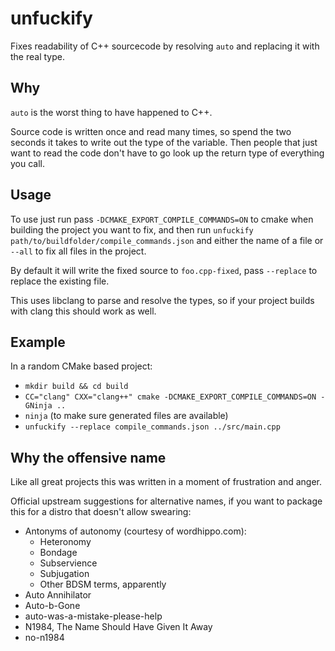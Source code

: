 unfuckify
=========

Fixes readability of C++ sourcecode by resolving `auto` and replacing it with
the real type.


Why
---

`auto` is the worst thing to have happened to C++.

Source code is written once and read many times, so spend the two seconds it
takes to write out the type of the variable. Then people that just want to read
the code don't have to go look up the return type of everything you call.


Usage
-----

To use just run pass `-DCMAKE_EXPORT_COMPILE_COMMANDS=ON` to cmake when
building the project you want to fix, and then run `unfuckify
path/to/buildfolder/compile_commands.json` and either the name of a file or
`--all` to fix all files in the project.

By default it will write the fixed source to `foo.cpp-fixed`, pass `--replace`
to replace the existing file.

This uses libclang to parse and resolve the types, so if your project builds
with clang this should work as well.


Example
-------

In a random CMake based project:
 - `mkdir build && cd build`
 - `CC="clang" CXX="clang++" cmake -DCMAKE_EXPORT_COMPILE_COMMANDS=ON -GNinja ..`
 - `ninja` (to make sure generated files are available)
 - `unfuckify --replace compile_commands.json ../src/main.cpp`


Why the offensive name
----------------------

Like all great projects this was written in a moment of frustration and anger.

Official upstream suggestions for alternative names, if you want to package
this for a distro that doesn't allow swearing:
 - Antonyms of autonomy (courtesy of wordhippo.com):
    - Heteronomy
    - Bondage
    - Subservience
    - Subjugation
    - Other BDSM terms, apparently
 - Auto Annihilator
 - Auto-b-Gone
 - auto-was-a-mistake-please-help
 - N1984, The Name Should Have Given It Away
 - no-n1984
